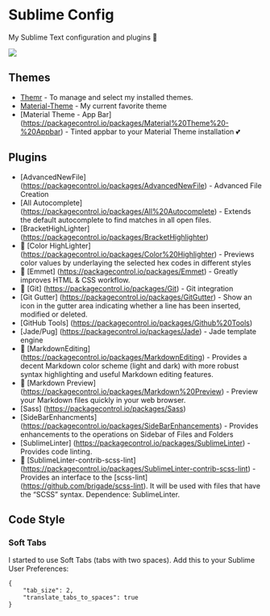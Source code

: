 # Sublime Config
My Sublime Text configuration and plugins :green_heart:

![][https://github.com/jordanamorais/sublime-config/blob/master/img/sublime-config.JPG]

## Themes ##

* [Themr](https://packagecontrol.io/packages/Themr) - To manage and select my installed themes.
* [Material-Theme](https://packagecontrol.io/packages/Material%20Theme) - My current favorite theme
* [Material Theme - App Bar] (https://packagecontrol.io/packages/Material%20Theme%20-%20Appbar) - Tinted appbar to your Material Theme installation :two_hearts:

## Plugins ##

* [AdvancedNewFile] (https://packagecontrol.io/packages/AdvancedNewFile) - Advanced File Creation
* [All Autocomplete] (https://packagecontrol.io/packages/All%20Autocomplete) - Extends the default autocomplete to find matches in all open files.
* [BracketHighLighter] (https://packagecontrol.io/packages/BracketHighlighter)
* :stars: [Color HighLighter] (https://packagecontrol.io/packages/Color%20Highlighter) - Previews color values by underlaying the selected hex codes in different styles
* :stars: [Emmet] (https://packagecontrol.io/packages/Emmet) - Greatly improves HTML & CSS workflow.
* :stars: [Git] (https://packagecontrol.io/packages/Git) - Git integration
* [Git Gutter] (https://packagecontrol.io/packages/GitGutter) - Show an icon in the gutter area indicating whether a line has been inserted, modified or deleted.
* [GitHub Tools] (https://packagecontrol.io/packages/Github%20Tools)
* [Jade/Pug] (https://packagecontrol.io/packages/Jade) - Jade template engine
* :stars: [MarkdownEditing] (https://packagecontrol.io/packages/MarkdownEditing) - Provides a decent Markdown color scheme (light and dark) with more robust syntax highlighting and useful Markdown editing features.
* :stars: [Markdown Preview] (https://packagecontrol.io/packages/Markdown%20Preview) - Preview your Markdown files quickly in your web browser.
* [Sass] (https://packagecontrol.io/packages/Sass)
* [SideBarEnhancments] (https://packagecontrol.io/packages/SideBarEnhancements) - Provides enhancements to the operations on Sidebar of Files and Folders
* [SublimeLinter] (https://packagecontrol.io/packages/SublimeLinter) - Provides code linting.
* :stars: [SublimeLinter-contrib-scss-lint] (https://packagecontrol.io/packages/SublimeLinter-contrib-scss-lint) - Provides an interface to the [scss-lint] (https://github.com/brigade/scss-lint). It will be used with files that have the “SCSS” syntax. Dependence: SublimeLinter.

## Code Style ##

### Soft Tabs ###
I started to use Soft Tabs (tabs with two spaces). Add this to your Sublime User Preferences:

``` 
{
    "tab_size": 2,
    "translate_tabs_to_spaces": true
}
```



[https://github.com/jordanamorais/sublime-config/blob/master/img/sublime-config.JPG]: https://github.com/jordanamorais/sublime-config/blob/master/img/sublime-config.JPG
